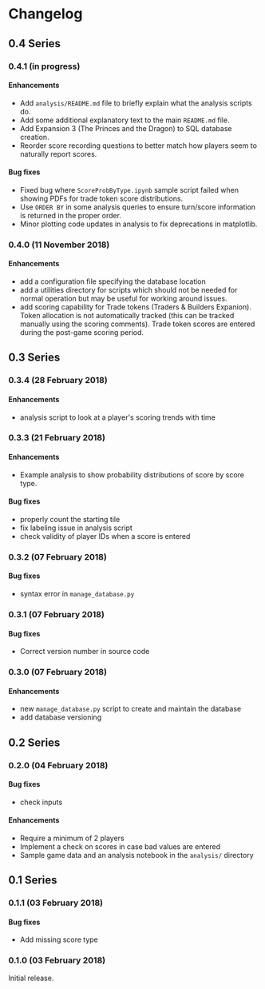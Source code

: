 # Changelog

## 0.4 Series

### 0.4.1 (in progress)

#### Enhancements

* Add `analysis/README.md` file to briefly explain what the analysis scripts do.
* Add some additional explanatory text to the main `README.md` file.
* Add Expansion 3 (The Princes and the Dragon) to SQL database creation.
* Reorder score recording questions to better match how players seem to naturally report scores.

#### Bug fixes

* Fixed bug where `ScoreProbByType.ipynb` sample script failed when showing PDFs for trade token score distributions.
* Use `ORDER BY` in some analysis queries to ensure turn/score information is returned in the proper order.
* Minor plotting code updates in analysis to fix deprecations in matplotlib.

### 0.4.0 (11 November 2018)

#### Enhancements

* add a configuration file specifying the database location
* add a utilities directory for scripts which should not be needed for normal operation but may be useful for working around issues.
* add scoring capability for Trade tokens (Traders & Builders Expanion). Token allocation is not automatically tracked (this can be tracked manually using the scoring comments). Trade token scores are entered during the post-game scoring period.

## 0.3 Series

### 0.3.4 (28 February 2018)

#### Enhancements

* analysis script to look at a player's scoring trends with time

### 0.3.3 (21 February 2018)

#### Enhancements

* Example analysis to show probability distributions of score by score type.

#### Bug fixes

* properly count the starting tile
* fix labeling issue in analysis script
* check validity of player IDs when a score is entered

### 0.3.2 (07 February 2018)

#### Bug fixes

* syntax error in `manage_database.py`

### 0.3.1 (07 February 2018)

#### Bug fixes

* Correct version number in source code

### 0.3.0 (07 February 2018)

#### Enhancements

* new `manage_database.py` script to create and maintain the database
* add database versioning

## 0.2 Series

### 0.2.0 (04 February 2018)

#### Bug fixes

* check inputs

#### Enhancements

* Require a minimum of 2 players
* Implement a check on scores in case bad values are entered
* Sample game data and an analysis notebook in the `analysis/` directory

## 0.1 Series

### 0.1.1 (03 February 2018)

#### Bug fixes

* Add missing score type

### 0.1.0 (03 February 2018)

Initial release.

